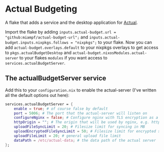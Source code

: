 # Actual Budgeting

A flake that adds a service and the desktop application for [Actual](https://actualbudget.org).

Import the flake by adding `inputs.actual-budget.url = "github:miampf/actual-budget-url";` and `inputs.actual-budget.inputs.nixpkgs.follows = "nixpkgs";`
to your flake. Now you can add `actual-budget.overlays.default` to your nixpkgs overlays to get access to
`pkgs.actualBudgetDesktop` and `actual-budget.nixosModules.actual-server` to your flakes `modules` if you want
access to `services.actualBudgetServer`.

## The actualBudgetServer service

Add this to your `configuration.nix` to enable the actual-server (I've written all the default options out here):

```nix
services.actualBudgetServer = {
    enable = true; # of course false by default
    port = 5006; # The port that the actual-server will listen on
    configureNginx = false; # Configure nginx with TLS encryption as a reverse proxy.
    httpOrigin = ""; # The origin that will be used by nginx, e.g. https://example.com
    uploadFileSyncLimit = 20; # Filesize limit for syncing in MB
    uploadEncryptedFileSyncLimit = 50; # Filesize limit for encrypted syncing in MB
    uploadFileLimit = 20; # general upload file limit
    dataPath = /etc/actual-data; # the data path of the actual server
};
```
